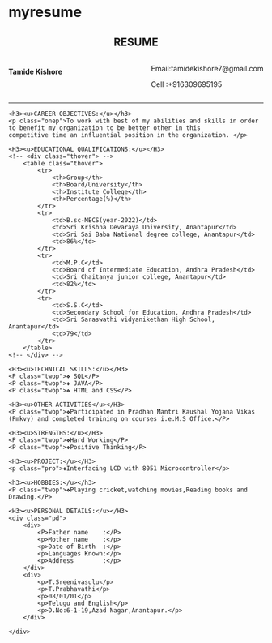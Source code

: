 # myresume
<!DOCTYPE html>
<html lang="en">

<head>
    <meta charset="UTF-8">
    <meta name="viewport" content="width=device-width, initial-scale=1.0">
    <title>my-resume</title>
    <style>
        body{
            padding: 30px;
        }
        h2{
            text-align: center;
        }
        .top{
            justify-content: space-between;
            display: flex;
        }
        .onep{
            margin-left: 50px;
        }
        table{
            border-collapse: collapse;
            width: 96%;
            margin: 30px;
        }
        th,td{
            border: 1px solid black;
            padding: 10px;
            text-align: center;
        }
        table.thover td:hover {  
            transform: translateY(-10px);
            background-color:rgba(245, 245, 245, 0.584);
            transition: transform 0.2s ease-in-out;
        }
        table.thover th:hover {  
            transform: translateY(-10px);
            background-color:rgba(245, 245, 245, 0.584);
            transition: transform 0.2s ease-in-out;
        }
        .twop{
            margin-left: 30px;
        }
        .pro{
            margin: 30px;
        }
        .pd{
            height: 150px;
            width: 370px;
            display: flex;
            align-items: right;
            justify-content: space-around;
        }
        .twop:hover {  
            transform: translateX(10px);
            background-color:rgba(245, 245, 245, 0.584);
            transition: transform 0.2s ease-in-out;
        }
        .pro:hover {  
            transform: translateX(10px);
            background-color:rgba(245, 245, 245, 0.584);
            transition: transform 0.2s ease-in-out;
        }
    </style>
</head>

<body>
    <h2>RESUME</h2>
    <div class="top">
        <div class="right">
            <h4>Tamide Kishore</h4>
        </div>
        <div class="left">
            <p>Email:tamidekishore7@gmail.com</p>
            <p>Cell :+916309695195</p>
        </div>
    </div>
    <hr color="black">

    <h3><u>CAREER OBJECTIVES:</u></h3>
    <p class="onep">To work with best of my abilities and skills in order to benefit my organization to be better other in this
    competitive time an influential position in the organization. </p>

    <H3><u>EDUCATIONAL QUALIFICATIONS:</u></H3>
    <!-- <div class="thover"> -->
        <table class="thover">
            <tr>
                <th>Group</th>
                <th>Board/University</th>
                <th>Institute College</th>
                <th>Percentage(%)</th>
            </tr>
            <tr>
                <td>B.sc-MECS(year-2022)</td>
                <td>Sri Krishna Devaraya University, Anantapur</td>
                <td>Sri Sai Baba National degree college, Anantapur</td>
                <td>86%</td>
            </tr>
            <tr>
                <td>M.P.C</td>
                <td>Board of Intermediate Education, Andhra Pradesh</td>
                <td>Sri Chaitanya junior college, Anantapur</td>
                <td>82%</td>
            </tr>
            <tr>
                <td>S.S.C</td>
                <td>Secondary School for Education, Andhra Pradesh</td>
                <td>Sri Saraswathi vidyanikethan High School, Anantapur</td>
                <td>79</td>
            </tr>
        </table>
    <!-- </div> -->

    <H3><u>TECHNICAL SKILLS:</u></H3>
    <P class="twop">❖ SQL</P>
    <P class="twop">❖ JAVA</P>
    <P class="twop">❖ HTML and CSS</P>

    <H3><u>OTHER ACTIVITIES</u></H3>
    <P class="twop">❖Participated in Pradhan Mantri Kaushal Yojana Vikas (Pmkvy) and completed training on courses i.e.M.S Office.</P>

    <H3><u>STRENGTHS:</u></H3>
    <P class="twop">❖Hard Working</P>
    <P class="twop">❖Positive Thinking</P>

    <H3><u>PROJECT:</u></H3>
    <p class="pro">❖Interfacing LCD with 8051 Microcontroller</p>

    <h3><u>HOBBIES:</u></h3>
    <P class="twop">❖Playing cricket,watching movies,Reading books and Drawing.</P>

    <H3><u>PERSONAL DETAILS:</u></H3>
    <div class="pd">
        <div>
            <P>Father name    :</P>
            <p>Mother name    :</p>
            <p>Date of Birth  :</p>
            <p>Languages Known:</p>
            <p>Address        :</p>
        </div>
        <div>
            <p>T.Sreenivasulu</p>
            <p>T.Prabhavathi</p>
            <p>08/01/01</p>
            <p>Telugu and English</p>
            <p>D.No:6-1-19,Azad Nagar,Anantapur.</p>
        </div>
        
    </div>
</body>
</html>
